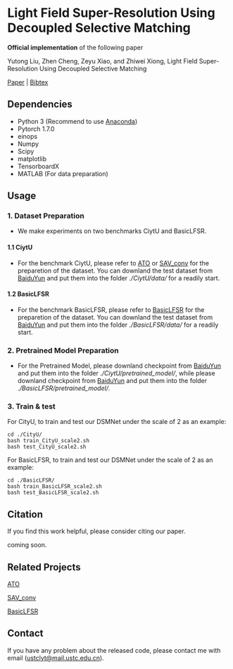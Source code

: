 # Light Field Super-Resolution Using Decoupled Selective Matching

**Official implementation** of the following paper

Yutong Liu, Zhen Cheng, Zeyu Xiao, and Zhiwei Xiong, Light Field Super-Resolution Using Decoupled Selective Matching

<!-- [Light Field Super-Resolution with Zero-Shot Learning](https://openaccess.thecvf.com/content/CVPR2021/html/Cheng_Light_Field_Super-Resolution_With_Zero-Shot_Learning_CVPR_2021_paper.html). In CVPR 2021. (Oral) -->
<!-- [Paper](https://openaccess.thecvf.com/content/CVPR2021/papers/Cheng_Light_Field_Super-Resolution_With_Zero-Shot_Learning_CVPR_2021_paper.pdf) | [Bibtex](https://github.com/Joechann0831/LFZSSR#citation) -->

[Paper]() | [Bibtex]()



## Dependencies

- Python 3 (Recommend to use [Anaconda](https://www.anaconda.com/download/#linux))
- Pytorch 1.7.0
- einops
- Numpy
- Scipy
- matplotlib
- TensorboardX
- MATLAB (For data preparation)



## Usage

### 1. Dataset Preparation

- We make experiments on two benchmarks CiytU and BasicLFSR.

#### 1.1 CiytU

- For the benchmark CiytU, please refer to [ATO](https://github.com/jingjin25/LFSSR-ATO) or [SAV_conv](https://github.com/Joechann0831/SAV_conv) for the preparetion of the dataset. You can downland the test dataset from [BaiduYun](https://pan.baidu.com/s/13W_r0Bk68TUXwSflWch01A?pwd=ustc) and put them into the folder *./CiytU/data/* for a readily start. 

#### 1.2 BasicLFSR

- For the benchmark BasicLFSR, please refer to [BasicLFSR](https://github.com/ZhengyuLiang24/BasicLFSR) for the preparetion of the dataset. You can downland the test dataset from [BaiduYun](https://pan.baidu.com/s/1Ip5L-mFFg7vAK3IK8Se8QA?pwd=ustc) and put them into the folder *./BasicLFSR/data/* for a readily start. 


### 2. Pretrained Model Preparation
- For the Pretrained Model, please downland checkpoint from [BaiduYun](https://pan.baidu.com/s/16-jSWglhZxVLnLOQXIugWA?pwd=ustc) and put them into the folder *./CiytU/pretrained_model/*, while please downland checkpoint from [BaiduYun](https://pan.baidu.com/s/1kfqLSIyPY41PcCVSnpT5yg?pwd=ustc) and put them into the folder *./BasicLFSR/pretrained_model/*.
### 3. Train & test

For CityU, to train and test our DSMNet under the scale of 2 as an example:
```shell
cd ./CityU/
bash train_CityU_scale2.sh
bash test_CityU_scale2.sh
```
For BasicLFSR, to train and test our DSMNet under the scale of 2 as an example:
```shell
cd ./BasicLFSR/
bash train_BasicLFSR_scale2.sh
bash test_BasicLFSR_scale2.sh
```

## Citation

If you find this work helpful, please consider citing our paper.

coming soon.
<!-- ```latex
@InProceedings{Cheng_2021_CVPR,
    author    = {Cheng, Zhen and Xiong, Zhiwei and Chen, Chang and Liu, Dong and Zha, Zheng-Jun},
    title     = {Light Field Super-Resolution With Zero-Shot Learning},
    booktitle = {Proceedings of the IEEE/CVF Conference on Computer Vision and Pattern Recognition (CVPR)},
    month     = {June},
    year      = {2021},
    pages     = {10010-10019}
}
``` -->

## Related Projects
[ATO](https://github.com/jingjin25/LFSSR-ATO)

[SAV_conv](https://github.com/Joechann0831/SAV_conv)

[BasicLFSR](https://github.com/ZhengyuLiang24/BasicLFSR)


## Contact

If you have any problem about the released code, please contact me with email (ustclyt@mail.ustc.edu.cn).
